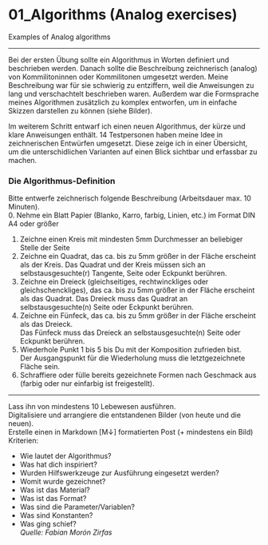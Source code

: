 # 01_Algorithms (Analog exercises)
Examples of Analog algorithms 
***
Bei der ersten Übung sollte ein Algorithmus in Worten definiert und beschrieben werden. Danach sollte die Beschreibung zeichnerisch (analog) von Kommilitoninnen oder Kommilitonen umgesetzt werden. Meine Beschreibung war für sie schwierig zu entziffern, weil die Anweisungen zu lang und verschachtelt beschrieben waren. Außerdem war die Formsprache meines Algorithmen zusätzlich zu komplex entworfen, um in einfache Skizzen darstellen zu können (siehe Bilder).

Im weiterem Schritt entwarf ich einen neuen Algorithmus, der kürze und klare Anweisungen enthält. 14 Testpersonen haben meine Idee in zeichnerischen Entwürfen umgesetzt. Diese zeige ich in einer Übersicht, um die unterschidlichen Varianten auf einen Blick sichtbar und erfassbar zu machen. 

### Die Algorithmus-Definition
Bitte entwerfe zeichnerisch folgende Beschreibung (Arbeitsdauer max. 10 Minuten).  
0. Nehme ein Blatt Papier (Blanko, Karro, farbig, Linien, etc.) im Format DIN A4 oder größer  
1. Zeichne einen Kreis mit mindesten 5mm Durchmesser an beliebiger Stelle der Seite  
2. Zeichne ein Quadrat, das ca. bis zu 5mm größer in der Fläche erscheint als der Kreis. Das Quadrat und der Kreis müssen sich an selbstausgesuchte(r) Tangente, Seite oder Eckpunkt berühren.  
3. Zeichne ein Dreieck (gleichseitiges, rechtwinckliges oder gleichschenckliges),
   das ca. bis zu 5mm größer in der Fläche erscheint als das Quadrat.
   Das Dreieck muss das Quadrat an selbstausgesuchte(n) Seite oder Eckpunkt berühren.  
4. Zeichne ein Fünfeck, das ca. bis zu 5mm größer in der Fläche erscheint als das Dreieck.  
   Das Fünfeck muss das Dreieck an selbstausgesuchte(n) Seite oder Eckpunkt berühren.  
5. Wiederhole Punkt 1 bis 5 bis Du mit der Komposition zufrieden bist.  
   Der Ausgangspunkt für die Wiederholung muss die letztgezeichnete Fläche sein.  
6. Schraffiere oder fülle bereits gezeichnete Formen nach Geschmack aus  
   (farbig oder nur einfarbig ist freigestellt).
***

Lass ihn von mindestens 10 Lebewesen ausführen.  
Digitalisiere und arrangiere die entstandenen Bilder (von heute und die neuen).  
Erstelle einen in Markdown [M↓] formatierten Post (+ mindestens ein Bild)  
Kriterien:
* Wie lautet der Algorithmus?
* Was hat dich inspiriert?
* Wurden Hilfswerkzeuge zur Ausführung eingesetzt werden?
* Womit wurde gezeichnet?
* Was ist das Material?
* Was ist das Format?
* Was sind die Parameter/Variablen?
* Was sind Konstanten?
* Was ging schief?  
_Quelle: Fabian Morón Zirfas_
